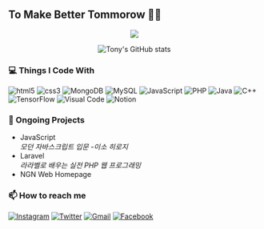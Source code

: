 ## To Make Better Tommorow 👨‍💻
<div align=center>
  <a href="https://hits.seeyoufarm.com"><img src="https://hits.seeyoufarm.com/api/count/incr/badge.svg?url=https%3A%2F%2Fgithub.com%2Fvanillacake369&count_bg=%2379C83D&title_bg=%23555555&icon=&icon_color=%23E7E7E7&title=hits&edge_flat=false"/></a>

![Tony's GitHub stats](https://github-readme-stats.vercel.app/api?username=vanillacake369&theme=radical&show_icons=true)
</div>


### 💻 Things I Code With
<p>
  <img alt="html5" src="https://img.shields.io/badge/HTML5-E34F26?style=for-the-badge&logo=html5&logoColor=white" />
  <img alt="css3" src="https://img.shields.io/badge/CSS3-1572B6?style=for-the-badge&logo=css3&logoColor=white" />
  <img alt="MongoDB" src="https://img.shields.io/badge/MongoDB-4EA94B?style=for-the-badge&logo=mongodb&logoColor=white" />
  <img alt="MySQL" src="https://img.shields.io/badge/MySQL-00000F?style=for-the-badge&logo=mysql&logoColor=white" />
  <img alt="JavaScript" src="https://img.shields.io/badge/JavaScript-F7DF1E?style=for-the-badge&logo=javascript&logoColor=black" />
  <img alt="PHP" src="https://img.shields.io/badge/C-00599C?style=for-the-badge&logo=c&logoColor=white" />
  <img alt="Java" src="https://img.shields.io/badge/Java-ED8B00?style=for-the-badge&logo=java&logoColor=white"/>
  <img alt="C++" src="https://img.shields.io/badge/C%2B%2B-00599C?style=for-the-badge&logo=c%2B%2B&logoColor=white"/>
  <img alt="TensorFlow" src="https://img.shields.io/badge/TensorFlow-FF6F00?style=for-the-badge&logo=tensorflow&logoColor=white" />
  <img alt="Visual Code" src="https://img.shields.io/badge/Visual_Studio_Code-0078D4?style=for-the-badge&logo=visual%20studio%20code&logoColor=white" />
  <img alt="Notion" src="https://img.shields.io/badge/Notion-000000?style=for-the-badge&logo=notion&logoColor=white" />
</p>

### 🚩 Ongoing Projects
<ul>
  <li><a herf="https://vanillacake369.notion.site/JavaScript-9bda09cd3fc3426da577534eca8d5b57">JavaScript</a><br/><i>모던 자바스크립트 입문 -이소 히로지</i></li>
  <li><a herf="https://vanillacake369.notion.site/Laravel-6713e93313b6459ca60769723ba22604">Laravel</a><br/><i>라라벨로 배우는 실전 PHP 웹 프로그래밍</i></li>
  <li><a herf="https://vanillacake369.notion.site/NGN-Homepage-Prj-0c08243113314c06b6d37fc1622d7725">NGN Web Homepage</a></li>
</ul>

### 📫 How to reach me
<p>
  <a href="https://www.instagram.com/iamwhtiam247/" target="_blank"><img alt="Instagram" src="https://img.shields.io/badge/Instagram-E4405F?style=for-the-badge&logo=instagram&logoColor=white"/></a>
  <a href="https://twitter.com/tonyluvvanilla" target="_blank"><img alt="Twitter" src="https://img.shields.io/badge/Twitter-1DA1F2?style=for-the-badge&logo=twitter&logoColor=white"/></a>
  <a href="mailto:lonelynight1026@gmail.com" target="_blank"><img alt="Gmail" src="https://img.shields.io/badge/Gmail-D14836?style=for-the-badge&logo=gmail&logoColor=white"/></a>
  <a href="https://www.facebook.com/profile.php?id=100079776026065" target="_blank"><img alt="Facebook" src="https://img.shields.io/badge/Facebook-1877F2?style=for-the-badge&logo=facebook&logoColor=white"/></a>

  
</p>
<!--
Reference : 
1. https://dev.to/envoy_/150-badges-for-github-pnk#car
2. https://github.com/thmsgbrt
3. https://zzsza.github.io/development/2020/07/10/make-github-profile-readme/
4. https://github.com/anuraghazra/github-readme-stats
-->
<!--
**vanillacake369/vanillacake369** is a ✨ _special_ ✨ repository because its `README.md` (this file) appears on your GitHub profile.

Here are some ideas to get you started:

- 🔭 I’m currently working on ...
- 🌱 I’m currently learning ...
- 👯 I’m looking to collaborate on ...
- 🤔 I’m looking for help with ...
- 💬 Ask me about ...
- 📫 How to reach me: ...
- 😄 Pronouns: ...
- ⚡ Fun fact: ...
-->
